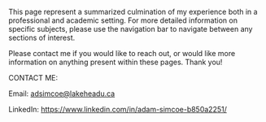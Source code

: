 This page represent a summarized culmination of my experience both in a professional and academic setting. For more detailed information on specific subjects, please use the navigation bar to navigate between any sections of interest.

Please contact me if you would like to reach out, or would like more information on anything present within these pages. Thank you!

CONTACT ME:

Email:
adsimcoe@lakeheadu.ca

LinkedIn:
https://www.linkedin.com/in/adam-simcoe-b850a2251/